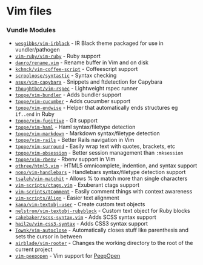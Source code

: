 # Vim files

### Vundle Modules

* [```wesgibbs/vim-irblack```](https://github.com/wesgibbs/vim-irblack) - IR Black theme packaged for use in vundler/pathogen
* [```vim-ruby/vim-ruby```](https://github.com/vim-ruby/vim-ruby) - Ruby support
* [```danro/rename.vim```](https://github.com/danro/rename.vim) - Rename buffer in Vim and on disk
* [```kchmck/vim-coffee-script```](https://github.com/kchmck/vim-coffee-script) - Coffeescript support
* [```scrooloose/syntastic```](https://github.com/scrooloose/syntastic) - Syntax checking
* [```asux/vim-capybara```](https://github.com/asux/vim-capybara) - Snippets and ftdetection for Capybara
* [```thoughtbot/vim-rspec```](https://github.com/thoughtbot/vim-rspec) - Lightweight rspec runner
* [```tpope/vim-bundler```](https://github.com/tpope/vim-bundler) - Adds bundler support
* [```tpope/vim-cucumber```](https://github.com/tpope/vim-cucumber) - Adds cucumber support
* [```tpope/vim-endwise```](https://github.com/tpope/vim-endwise) - Helper that automatically ends structures eg ```if..end``` in Ruby
* [```tpope/vim-fugitive```](https://github.com/tpope/vim-fugitive) - Git support
* [```tpope/vim-haml```](https://github.com/tpope/vim-haml) - Haml syntax/filetype detection
* [```tpope/vim-markdown```](https://github.com/tpope/vim-markdown) - Markdown syntax/filetype detection
* [```tpope/vim-rails```](https://github.com/tpope/vim-rails) - Better Rails navigation in Vim
* [```tpope/vim-surround```](https://github.com/tpope/vim-surround) - Easily wrap text with quotes, brackets, etc
* [```tpope/vim-obsession```](https://github.com/tpope/vim-obsession) - Better session management than ```:mksession```
* [```tpope/vim-rbenv```](https://github.com/tpope/vim-rbenv) - Rbenv support in Vim
* [```othree/html5.vim```](https://github.com/othree/html5.vim) - HTML5 omnicomplete, indention, and syntax support
* [```nono/vim-handlebars```](https://github.com/nono/vim-handlebars) - Handlebars syntax/filetype detection support
* [```tsaleh/vim-matchit```](https://github.com/tsaleh/vim-matchit) - Allows % to match more than single characters
* [```vim-scripts/ctags.vim```](https://github.com/vim-scripts/ctags.vim) - Exuberant ctags support
* [```vim-scripts/tComment```](https://github.com/vim-scripts/tComment) - Easily comment things with context awareness
* [```vim-scripts/Align```](https://github.com/vim-scripts/Align) - Easier text alignment
* [```kana/vim-textobj-user```](https://github.com/kana/vim-textobj-user) - Create custom text objects
* [```nelstrom/vim-textobj-rubyblock```](https://github.com/nelstrom/vim-textobj-rubyblock) - Custom text object for Ruby blocks
* [```cakebaker/scss-syntax.vim```](https://github.com/cakebaker/scss-syntax.vim) - Adds SCSS syntax support
* [```hail2u/vim-css3-syntax```](https://github.com/hail2u/vim-css3-syntax) - Adds CSS3 syntax support
* [```Townk/vim-autoclose```](https://github.com/Townk/vim-autoclose) - Automatically closes stuff like parenthesis and sets the cursor in between
* [```airblade/vim-rooter```](https://github.com/airblade/vim-rooter) - Changes the working directory to the root of the current project
* [```vim-peepopen```](https://github.com/topfunky/PeepOpen-EditorSupport/tree/master/vim-peepopen) - Vim support for [PeepOpen](https://peepcode.com/products/peepopen)
